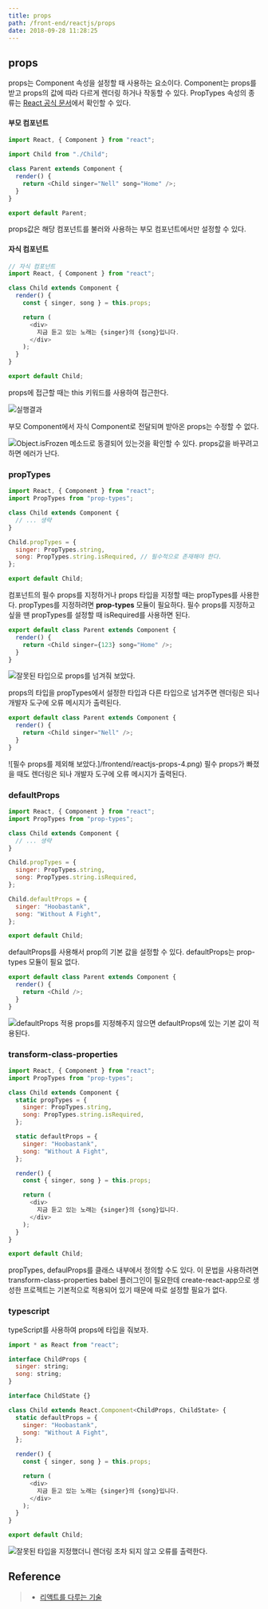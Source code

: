 ```yaml
---
title: props
path: /front-end/reactjs/props
date: 2018-09-28 11:28:25
---
```


## props

props는 Component 속성을 설정할 때 사용하는 요소이다. Component는 props를 받고 props의 값에 따라 다르게 렌더링 하거나 작동할 수 있다.
PropTypes 속성의 종류는 [React 공식 문서](https://reactjs.org/docs/typechecking-with-proptypes.html)에서 확인할 수 있다.

#### 부모 컴포넌트

```javascript
import React, { Component } from "react";

import Child from "./Child";

class Parent extends Component {
  render() {
    return <Child singer="Nell" song="Home" />;
  }
}

export default Parent;
```

props값은 해당 컴포넌트를 불러와 사용하는 부모 컴포넌트에서만 설정할 수 있다.

#### 자식 컴포넌트

```javascript
// 자식 컴포넌트
import React, { Component } from "react";

class Child extends Component {
  render() {
    const { singer, song } = this.props;

    return (
      <div>
        지금 듣고 있는 노래는 {singer}의 {song}입니다.
      </div>
    );
  }
}

export default Child;
```

props에 접근할 때는 this 키워드를 사용하여 접근한다.

![실행결과](../images/frontend/reactjs-props-1.png)

부모 Component에서 자식 Component로 전달되며 받아온 props는 수정할 수 없다.

![Object.isFrozen 메소드로 동결되어 있는것을 확인할 수 있다. props값을 바꾸려고 하면 에러가 난다.](../images/frontend/reactjs-props-2.png)

### propTypes

```javascript
import React, { Component } from "react";
import PropTypes from "prop-types";

class Child extends Component {
  // ... 생략
}

Child.propTypes = {
  singer: PropTypes.string,
  song: PropTypes.string.isRequired, // 필수적으로 존재해야 한다.
};

export default Child;
```

컴포넌트의 필수 props를 지정하거나 props 타입을 지정할 때는 propTypes를 사용한다. propTypes를 지정하려면 **prop-types** 모듈이 필요하다.
필수 props를 지정하고 싶을 땐 propTypes를 설정할 때 isRequired를 사용하면 된다.

```javascript
export default class Parent extends Component {
  render() {
    return <Child singer={123} song="Home" />;
  }
}
```

![잘못된 타입으로 props를 넘겨줘 보았다.](../images/frontend/reactjs-props-3.png)

props의 타입을 propTypes에서 설정한 타입과 다른 타입으로 넘겨주면 렌더링은 되나 개발자 도구에 오류 메시지가 출력된다.

```javascript
export default class Parent extends Component {
  render() {
    return <Child singer="Nell" />;
  }
}
```

![필수 props를 제외해 보았다.]/frontend/reactjs-props-4.png)
필수 props가 빠졌을 때도 렌더링은 되나 개발자 도구에 오류 메시지가 출력된다.

### defaultProps

```javascript
import React, { Component } from "react";
import PropTypes from "prop-types";

class Child extends Component {
  // ... 생략
}

Child.propTypes = {
  singer: PropTypes.string,
  song: PropTypes.string.isRequired,
};

Child.defaultProps = {
  singer: "Hoobastank",
  song: "Without A Fight",
};

export default Child;
```

defaultProps를 사용해서 prop의 기본 값을 설정할 수 있다. defaultProps는 prop-types 모듈이 필요 없다.

```javascript
export default class Parent extends Component {
  render() {
    return <Child />;
  }
}
```

![defaultProps 적용](../images/frontend/reactjs-props-5.png)
props를 지정해주지 않으면 defaultProps에 있는 기본 값이 적용된다.

### transform-class-properties

```javascript
import React, { Component } from "react";
import PropTypes from "prop-types";

class Child extends Component {
  static propTypes = {
    singer: PropTypes.string,
    song: PropTypes.string.isRequired,
  };

  static defaultProps = {
    singer: "Hoobastank",
    song: "Without A Fight",
  };

  render() {
    const { singer, song } = this.props;

    return (
      <div>
        지금 듣고 있는 노래는 {singer}의 {song}입니다.
      </div>
    );
  }
}

export default Child;
```

propTypes, defaulProps를 클래스 내부에서 정의할 수도 있다. 이 문법을 사용하려면 transform-class-properties babel 플러그인이 필요한데 create-react-app으로 생성한 프로젝트는 기본적으로 적용되어 있기 때문에 따로 설정할 필요가 없다.

### typescript

typeScript를 사용하여 props에 타입을 줘보자.

```javascript
import * as React from "react";

interface ChildProps {
  singer: string;
  song: string;
}

interface ChildState {}

class Child extends React.Component<ChildProps, ChildState> {
  static defaultProps = {
    singer: "Hoobastank",
    song: "Without A Fight",
  };

  render() {
    const { singer, song } = this.props;

    return (
      <div>
        지금 듣고 있는 노래는 {singer}의 {song}입니다.
      </div>
    );
  }
}

export default Child;
```

![잘못된 타입을 지정했더니 렌더링 조차 되지 않고 오류를 출력한다.](../images/frontend/reactjs-props-6.png)

## Reference

> - [리액트를 다루는 기술](http://www.kyobobook.co.kr/product/detailViewKor.laf?ejkGb=KOR&mallGb=KOR&barcode=9791160505238&orderClick=LAG&Kc=)
